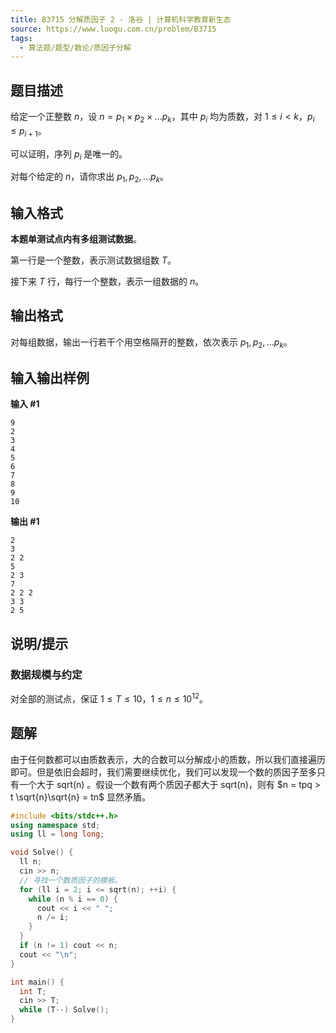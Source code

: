 ```yaml
---
title: B3715 分解质因子 2 - 洛谷 | 计算机科学教育新生态
source: https://www.luogu.com.cn/problem/B3715
tags:
  - 算法题/题型/数论/质因子分解 
---
```


## 题目描述

给定一个正整数 $n$，设 $n = p_1 \times p_2 \times \dots p_k$，其中 $p_i$ 均为质数，对 $1 \leq i < k$，$p_i \leq p_{i + 1}$。

可以证明，序列 $p_i$ 是唯一的。

对每个给定的 $n$，请你求出 $p_1, p_2, \dots p_k$。

## 输入格式

**本题单测试点内有多组测试数据**。

第一行是一个整数，表示测试数据组数 $T$。

接下来 $T$ 行，每行一个整数，表示一组数据的 $n$。

## 输出格式

对每组数据，输出一行若干个用空格隔开的整数，依次表示 $p_1, p_2, \dots p_k$。

## 输入输出样例

**输入 #1**

```
9
2
3
4
5
6
7
8
9
10
```

**输出 #1**

```
2
3
2 2
5
2 3
7
2 2 2
3 3
2 5
```

## 说明/提示

### 数据规模与约定

对全部的测试点，保证 $1 \leq T \leq 10$，$1 \leq n \leq 10^{12}$。

## 题解
由于任何数都可以由质数表示，大的合数可以分解成小的质数，所以我们直接遍历即可。但是依旧会超时，我们需要继续优化，我们可以发现一个数的质因子至多只有一个大于 sqrt(n) 。假设一个数有两个质因子都大于 sqrt(n)，则有 $n = tpq > t \sqrt{n}\sqrt{n} = tn$ 显然矛盾。

```cpp
#include <bits/stdc++.h>
using namespace std;
using ll = long long;

void Solve() {
  ll n;
  cin >> n;
  // 寻找一个数质因子的模板。
  for (ll i = 2; i <= sqrt(n); ++i) {
    while (n % i == 0) {
      cout << i << " ";
      n /= i;
    }
  }
  if (n != 1) cout << n;
  cout << "\n";
}

int main() {
  int T;
  cin >> T;
  while (T--) Solve();
}
```

